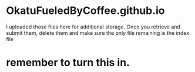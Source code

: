 # OkatuFueledByCoffee.github.io

I uploaded those files here for additional storage. Once you retrieve and submit them, delete them and make sure the only file remaining is the index file

# remember to turn this in.
